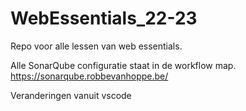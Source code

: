 # WebEssentials_22-23

Repo voor alle lessen van web essentials.

Alle SonarQube configuratie staat in de workflow map.
https://sonarqube.robbevanhoppe.be/

Veranderingen vanuit vscode

